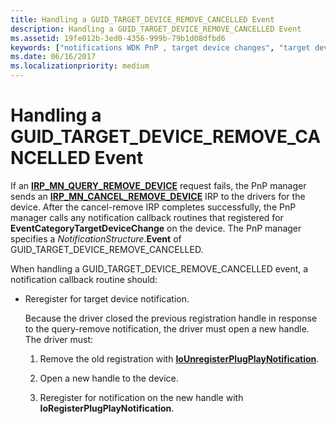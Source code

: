 ```yaml
---
title: Handling a GUID_TARGET_DEVICE_REMOVE_CANCELLED Event
description: Handling a GUID_TARGET_DEVICE_REMOVE_CANCELLED Event
ms.assetid: 19fe012b-3ed0-4356-999b-79b1d08dfbd6
keywords: ["notifications WDK PnP , target device changes", "target device change notifications WDK PnP", "EventCategoryTargetDeviceChange notification", "GUID_TARGET_DEVICE_REMOVE_CANCELLED"]
ms.date: 06/16/2017
ms.localizationpriority: medium
---
```


# Handling a GUID\_TARGET\_DEVICE\_REMOVE\_CANCELLED Event





If an [**IRP\_MN\_QUERY\_REMOVE\_DEVICE**](https://docs.microsoft.com/windows-hardware/drivers/kernel/irp-mn-query-remove-device) request fails, the PnP manager sends an [**IRP\_MN\_CANCEL\_REMOVE\_DEVICE**](https://docs.microsoft.com/windows-hardware/drivers/kernel/irp-mn-cancel-remove-device) IRP to the drivers for the device. After the cancel-remove IRP completes successfully, the PnP manager calls any notification callback routines that registered for **EventCategoryTargetDeviceChange** on the device. The PnP manager specifies a *NotificationStructure*.**Event** of GUID\_TARGET\_DEVICE\_REMOVE\_CANCELLED.

When handling a GUID\_TARGET\_DEVICE\_REMOVE\_CANCELLED event, a notification callback routine should:

-   Reregister for target device notification.

    Because the driver closed the previous registration handle in response to the query-remove notification, the driver must open a new handle. The driver must:

    1.  Remove the old registration with [**IoUnregisterPlugPlayNotification**](https://docs.microsoft.com/windows-hardware/drivers/ddi/wdm/nf-wdm-iounregisterplugplaynotification).

    2.  Open a new handle to the device.

    3.  Reregister for notification on the new handle with **IoRegisterPlugPlayNotification**.

 

 




